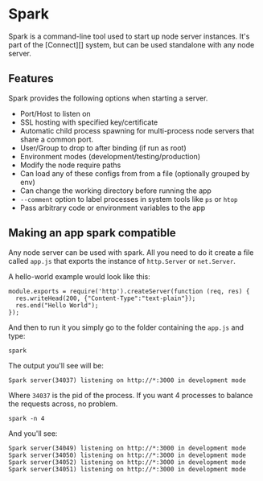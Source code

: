 # Spark

Spark is a command-line tool used to start up node server instances.  It's part of the [Connect][] system, but can be used standalone with any node server.

## Features

Spark provides the following options when starting a server.

 - Port/Host to listen on
 - SSL hosting with specified key/certificate
 - Automatic child process spawning for multi-process node servers that share a common port.
 - User/Group to drop to after binding (if run as root)
 - Environment modes (development/testing/production)
 - Modify the node require paths
 - Can load any of these configs from from a file (optionally grouped by env)
 - Can change the working directory before running the app
 - `--comment` option to label processes in system tools like `ps` or `htop`
 - Pass arbitrary code or environment variables to the app

## Making an app spark compatible

Any node server can be used with spark.  All you need to do it create a file called `app.js` that exports the instance of `http.Server` or `net.Server`.

A hello-world example would look like this:

    module.exports = require('http').createServer(function (req, res) {
      res.writeHead(200, {"Content-Type":"text-plain"});
      res.end("Hello World");
    });

And then to run it you simply go to the folder containing the `app.js` and type:

    spark

The output you'll see will be:

    Spark server(34037) listening on http://*:3000 in development mode

Where `34037` is the pid of the process.  If you want 4 processes to balance the requests across, no problem.

    spark -n 4

And you'll see:

    Spark server(34049) listening on http://*:3000 in development mode
    Spark server(34050) listening on http://*:3000 in development mode
    Spark server(34052) listening on http://*:3000 in development mode
    Spark server(34051) listening on http://*:3000 in development mode

